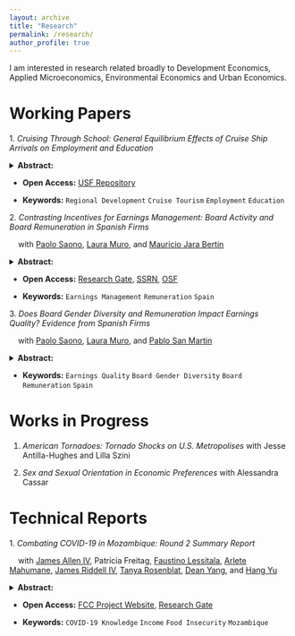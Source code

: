 ```yaml
---
layout: archive
title: "Research"
permalink: /research/
author_profile: true
---
```


<!-- Title, Coauthors, Abstract, Paper link, preprint researchgate link, LaTeX presentation, twitter thread, video explanation, replication code, replication data, media coverage -->

I am interested in research related broadly to Development Economics, Applied Microeconomics, Environmental Economics and Urban Economics. 

<!--
Publications
======= 
-->

Working Papers
========

1\. *Cruising Through School: General Equilibrium Effects of Cruise Ship Arrivals on Employment and Education*
<details>
  <summary> <strong> Abstract: </strong> </summary>
      <blockquote> Cruise ship tourism has been the fastest growing branch of the tourism sector since the turn of the century. As a result, cruise tourism’s increased port traffic has garnered attention as a development strategy for port cities of developing nations over the past two decades. I utilize 10.6 million automatic identification system (AIS) locations from 517 cruise ships to estimate granular city by year cruise ship arrivals in 5,644 port destinations over 220 nations and territories from 2009 to 2018. Matched with 355,463 individual Demographic and Health Survey (DHS) women’s surveys in 23 countries from 2009 to 2016, this study examines cruise tourism’s relationship to female labor participation and associated human capital attainment in destination port cities of developing nations. Using fixed effects to identify this relationship, I find positive general equilibrium effects from cruise tourism on labor participation and educational attainment with strong age dynamics. For each 1% increase in cruise ship arrivals to a port city, female labor participation increase 7% and women gain around a 1/3 more years of education. Additionally, this study employs a Kaplan Meier survivorship model as well as Cox Proportional Hazard Ratios to understand the dynamic change in educational attainment related to age from a cruise tourism shock. Older women respond to an expanding service sector by seizing job opportunities, while younger women acquire a near secondary level of education in anticipation of employment opportunities. The mechanism behind tourism led growth may be the result of improvements in human capital attainment by women. Rhetoric regarding tourism’s role as a development strategy appears to be more nuanced than previously attributed when considering educational choice. This study contributes a novel micro-dataset and a novel measure for cruise tourism at a global scale to examine a broader scope of tourism’s impact on regional development and welfare effects. 
     </blockquote>
</details>
   
  * **Open Access:** [USF Repository](https://repository.usfca.edu/thes/1298/)

  * **Keywords:** `Regional Development` `Cruise Tourism` `Employment` `Education`

2\. *Contrasting Incentives for Earnings Management: Board Activity and Board Remuneration in Spanish Firms*
  
&nbsp;&nbsp;&nbsp;  with [Paolo Saono](https://www.slu.edu/madrid/academics/faculty/paolo-saona.php), [Laura Muro](https://www.slu.edu/madrid/academics/faculty/laura-muro.php), and [Mauricio Jara Bertin](https://scholar.google.com.sg/citations?user=A48L9BMAAAAJ&hl=en)
<details>
  <summary> <strong> Abstract: </strong> </summary>
      <blockquote> We analyze the effect board activity and board remuneration has on earnings management (EM). Our results show that more active boards are inefficient in preventing earnings manipulation. Regarding board compensation, we find a U-shaped relation indicating that excessive remuneration will lead to more earnings management. Policy recommendations are derived from the findings. 
     </blockquote>
</details>
   
  * **Open Access:** [Research Gate](https://www.researchgate.net/publication/338165813_Contrasting_Incentives_for_Earnings_Management_Board_Activity_and_Board_Remuneration_in_Spanish_Firms), [SSRN](https://papers.ssrn.com/sol3/papers.cfm?abstract_id=3710966), [OSF](https://osf.io/xgn3y/)
  
  * **Keywords:** `Earnings Management` `Remuneration` `Spain`
  
3\. *Does Board Gender Diversity and Remuneration Impact Earnings Quality? Evidence from Spanish Firms*
  
&nbsp;&nbsp;&nbsp;  with [Paolo Saono](https://www.slu.edu/madrid/academics/faculty/paolo-saona.php), [Laura Muro](https://www.slu.edu/madrid/academics/faculty/laura-muro.php), and [Pablo San Martin](https://www.facea.ucsc.cl/persona/pablo-san-martin/)
<details>
  <summary> <strong> Abstract: </strong> </summary>
      <blockquote> A key function of the board of directors is ensuring earnings quality (EQ) to signal firm performance to investors and stakeholders. Using a panel of 105 non-financial Spanish listed firms from 2013 to 2018, we investigate how gender diversity on the board of directors and board remuneration influence earnings quality. The empirical method uses a Tobit semiparametric estimator with firm-industry level fixed effects and an innovative set of measures for earnings quality developed by StarMine. Our results exhibit a consistent and positive correlation of increased gender diversity on earnings quality of a firm, suggesting that a gender-balanced board of directors is associated with more transparent financial reporting and informative earnings. We also find a non-monotonic, inverse U-shaped relationship between board remuneration and earnings quality. This indicates that at a certain point, excessive board compensations lead to more opportunistic manipulation of financial reporting with the subsequent dilution of earnings quality. Increasing female representation on the board of directors and optimizing board compensation subsequently improve earnings quality. Majority of Spanish firms are both lacking in board gender diversity as well as sub-optimally remunerating their board regarding maximizing earnings quality. Policy recommendations are derived from these findings.  
     </blockquote>
</details>
  
  * **Keywords:** `Earnings Quality` `Board Gender Diversity` `Board Remuneration` `Spain`

Works in Progress
========

1. *American Tornadoes: Tornado Shocks on U.S. Metropolises* with Jesse Antilla-Hughes and Lilla Szini

1. *Sex and Sexual Orientation in Economic Preferences* with Alessandra Cassar


Technical Reports
========

1\. *Combating COVID-19 in Mozambique: Round 2 Summary Report*
  
&nbsp;&nbsp;&nbsp;  with [James Allen IV](https://sites.google.com/view/jamesalleniv), Patricia Freitag, [Faustino Lessitala](https://www.researchgate.net/profile/Faustino_Lessitala), [Arlete Mahumane](https://basis.ucdavis.edu/people/arlete-mahumane), [James Riddell IV](https://www.uofmhealth.org/profile/362/james-riddell-iv-md), [Tanya Rosenblat](https://www.tanyarosenblat.org/), [Dean Yang](https://sites.lsa.umich.edu/deanyang/), and [Hang Yu](https://www.econhangyu.com/home) 
<details>
  <summary> <strong> Abstract: </strong> </summary>
      <blockquote> We compare how COVID-19 knowledge and behavior as well as economic conditions have changed over time in Mozambique. We conducted three rounds of phone interviews across 76 communities in Sofala, Manica, and Zambezia provinces of central Mozambique between July 10th and November 18th, 2020. We find gradual improvements in COVID-19 knowledge, persistence of some hazardous behaviors, further declines in income, and continued high levels of food insecurity.
     </blockquote>
</details>
   
  * **Open Access:** [FCC Project Website](https://fordschool.umich.edu/mozambique-research), [Research Gate](https://www.researchgate.net/publication/347440820_Combating_COVID-19_in_Mozambique_Round_2_Summary_Report) 
  
  * **Keywords:** `COVID-19 Knowledge` `Income` `Food Insecurity` `Mozambique`

<!--
Combating COVID-19 in Mozambique: Round 3 Summary Report techinical report

Primary and Secondary Education in Mozambique working paper

HIV/AIDs Prevelance, Testing and Attitudes in Mozambique working paper

Enumerator Quality Index working paper 

COVID-19 in Mozambique: Economic and Behavioral Changes working paper

-->
